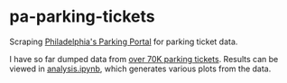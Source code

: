 # pa-parking-tickets

Scraping [Philadelphia's Parking Portal](https://onlineserviceshub.com/ParkingPortal/Philadelphia) for parking ticket data.

I have so far dumped data from [over 70K parking tickets](data). Results can be viewed in [analysis.ipynb](analysis.ipynb), which generates various plots from the data.
